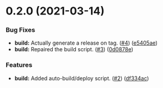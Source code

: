 # 0.2.0 (2021-03-14)


### Bug Fixes

* **build:** Actually generate a release on tag. ([#4](https://github.com//JoshPiper/GModStore-Deployment/issues/4)) ([e5405ae](https://github.com//JoshPiper/GModStore-Deployment/commit/e5405aebb2c8fa4ee02de977ef37d0a31966db45))
* **build:** Repaired the build script. ([#3](https://github.com//JoshPiper/GModStore-Deployment/issues/3)) ([0d0878e](https://github.com//JoshPiper/GModStore-Deployment/commit/0d0878e2c4cb8a570d7f48c1115803a06c245236))


### Features

* **build:** Added auto-build/deploy script. ([#2](https://github.com//JoshPiper/GModStore-Deployment/issues/2)) ([df334ac](https://github.com//JoshPiper/GModStore-Deployment/commit/df334ac61ea79de7a99d9805dd0a50961a9ad384))



